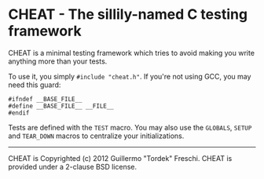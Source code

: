 CHEAT - The sillily-named C testing framework
=============================================

CHEAT is a minimal testing framework which tries to avoid making you write
anything more than your tests.

To use it, you simply `#include "cheat.h"`. If you're not using GCC, you may
need this guard:

    #ifndef __BASE_FILE__
    #define __BASE_FILE__ __FILE__
    #endif

Tests are defined with the `TEST` macro. You may also use the `GLOBALS`,
`SETUP` and `TEAR_DOWN` macros to centralize your initializations.

---

CHEAT is Copyrighted (c) 2012 Guillermo "Tordek" Freschi.
CHEAT is provided under a 2-clause BSD license.
